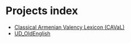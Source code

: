 # Projects index

- [Classical Armenian Valency Lexicon (CAVaL)](CAVaL.md)
- [UD_OldEnglish](UD_OE.md)
